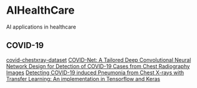 # AIHealthCare
AI applications in healthcare 

## COVID-19

[covid-chestxray-dataset](https://github.com/ieee8023/covid-chestxray-dataset)
[COVID-Net: A Tailored Deep Convolutional Neural Network Design for
Detection of COVID-19 Cases from Chest Radiography Images](https://arxiv.org/pdf/2003.09871.pdf)
[Detecting COVID-19 induced Pneumonia from Chest X-rays with Transfer Learning: An implementation in Tensorflow and Keras](https://towardsdatascience.com/detecting-covid-19-induced-pneumonia-from-chest-x-rays-with-transfer-learning-an-implementation-311484e6afc1)

